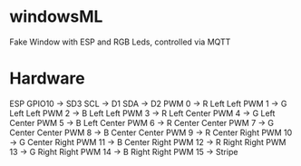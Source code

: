 # windowsML
Fake Window with ESP and RGB Leds, controlled via MQTT

# Hardware
  ESP GPIO10 -> SD3
  SCL        -> D1 
  SDA        -> D2
  PWM  0 -> R Left Left
  PWM  1 -> G Left Left
  PWM  2 -> B Left Left
  PWM  3 -> R Left Center
  PWM  4 -> G Left Center
  PWM  5 -> B Left Center
  PWM  6 -> R Center Center
  PWM  7 -> G Center Center
  PWM  8 -> B Center Center
  PWM  9 -> R Center Right
  PWM 10 -> G Center Right
  PWM 11 -> B Center Right
  PWM 12 -> R Right Right
  PWM 13 -> G Right Right
  PWM 14 -> B Right Right
  PWM 15 -> Stripe
